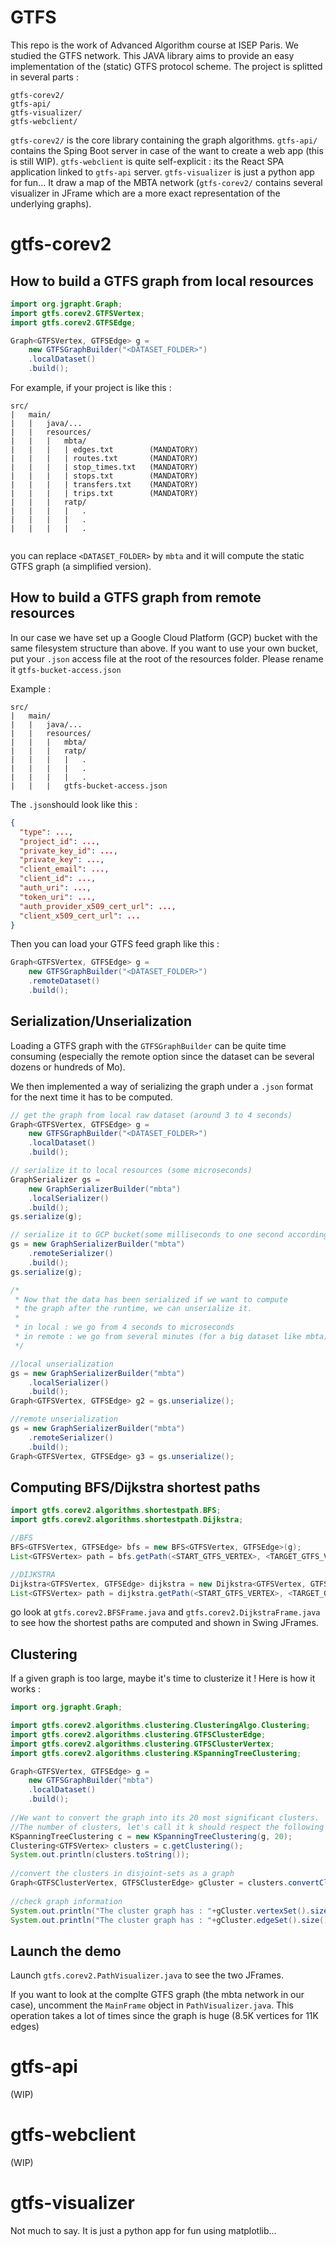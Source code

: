 # GTFS

This repo is the work of Advanced Algorithm course at ISEP Paris. We studied the GTFS network. 
This JAVA library aims to provide an easy implementation of the (static) GTFS protocol scheme.
The project is splitted in several parts :
```
gtfs-corev2/
gtfs-api/
gtfs-visualizer/
gtfs-webclient/
```

`gtfs-corev2/` is the core library containing the graph algorithms. `gtfs-api/` contains the Sping Boot server in case of the want to create a web app (this is still WIP). `gtfs-webclient` is quite self-explicit : its the React SPA application linked to `gtfs-api` server. `gtfs-visualizer` is just a python app for fun... It draw a map of the MBTA network (`gtfs-corev2/` contains several visualizer in JFrame which are a more exact representation of the underlying graphs).

# gtfs-corev2

## How to build a GTFS graph from local resources 
```java
import org.jgrapht.Graph;
import gtfs.corev2.GTFSVertex;
import gtfs.corev2.GTFSEdge;

Graph<GTFSVertex, GTFSEdge> g = 
    new GTFSGraphBuilder("<DATASET_FOLDER>") 
    .localDataset()
    .build();
```

For example, if your project is like this :

```
src/
|   main/
|   |   java/...  
|   |   resources/
|   |   |   mbta/
|   |   |   | edges.txt        (MANDATORY)
|   |   |   | routes.txt       (MANDATORY)
|   |   |   | stop_times.txt   (MANDATORY)
|   |   |   | stops.txt        (MANDATORY)
|   |   |   | transfers.txt    (MANDATORY)
|   |   |   | trips.txt        (MANDATORY)
|   |   |   ratp/
|   |   |   |   .
|   |   |   |   .
|   |   |   |   .
    
```

you can replace `<DATASET_FOLDER>` by `mbta` and it will compute the static GTFS graph (a simplified version).

## How to build a GTFS graph from remote resources

In our case we have set up a Google Cloud Platform (GCP) bucket with the same filesystem structure than above. If you want to use your own bucket, put your `.json` access file at the root of the resources folder. Please rename it `gtfs-bucket-access.json`

Example : 

```
src/
|   main/
|   |   java/...  
|   |   resources/
|   |   |   mbta/
|   |   |   ratp/
|   |   |   |   .
|   |   |   |   .
|   |   |   |   .
|   |   |   gtfs-bucket-access.json
```

The `.json`should look like this :

```json
{
  "type": ...,
  "project_id": ...,
  "private_key_id": ...,
  "private_key": ...,
  "client_email": ...,
  "client_id": ...,
  "auth_uri": ...,
  "token_uri": ...,
  "auth_provider_x509_cert_url": ...,
  "client_x509_cert_url": ...
}
```

Then you can load your GTFS feed graph like this :
```java
Graph<GTFSVertex, GTFSEdge> g = 
    new GTFSGraphBuilder("<DATASET_FOLDER>") 
    .remoteDataset()
    .build();
```

## Serialization/Unserialization

Loading a GTFS graph with the `GTFSGraphBuilder` can be quite time consuming (especially the remote option since the dataset can be several dozens or hundreds of Mo).

We then implemented a way of serializing the graph under a `.json` format for the next time it has to be computed. 

```java
// get the graph from local raw dataset (around 3 to 4 seconds)
Graph<GTFSVertex, GTFSEdge> g = 
    new GTFSGraphBuilder("<DATASET_FOLDER>") 
    .localDataset()
    .build();

// serialize it to local resources (some microseconds)
GraphSerializer gs = 
    new GraphSerializerBuilder("mbta")
    .localSerializer()
    .build();        
gs.serialize(g);

// serialize it to GCP bucket(some milliseconds to one second according to your internet upload speed)
gs = new GraphSerializerBuilder("mbta")
    .remoteSerializer()
    .build();
gs.serialize(g);

/*
 * Now that the data has been serialized if we want to compute 
 * the graph after the runtime, we can unserialize it.
 * 
 * in local : we go from 4 seconds to microseconds
 * in remote : we go from several minutes (for a big dataset like mbta) to 1 second ! 
 */

//local unserialization
gs = new GraphSerializerBuilder("mbta")
    .localSerializer()
    .build();
Graph<GTFSVertex, GTFSEdge> g2 = gs.unserialize();

//remote unserialization
gs = new GraphSerializerBuilder("mbta")
    .remoteSerializer()
    .build();
Graph<GTFSVertex, GTFSEdge> g3 = gs.unserialize();
```

## Computing BFS/Dijkstra shortest paths

```java
import gtfs.corev2.algorithms.shortestpath.BFS;
import gtfs.corev2.algorithms.shortestpath.Dijkstra;

//BFS
BFS<GTFSVertex, GTFSEdge> bfs = new BFS<GTFSVertex, GTFSEdge>(g);
List<GTFSVertex> path = bfs.getPath(<START_GTFS_VERTEX>, <TARGET_GTFS_VERTEX>).getVertexList();

//DIJKSTRA
Dijkstra<GTFSVertex, GTFSEdge> dijkstra = new Dijkstra<GTFSVertex, GTFSEdge>(g);
List<GTFSVertex> path = dijkstra.getPath(<START_GTFS_VERTEX>, <TARGET_GTFS_VERTEX>).getVertexList();
```

go look at `gtfs.corev2.BFSFrame.java` and `gtfs.corev2.DijkstraFrame.java` to see how the shortest paths are computed and shown in Swing JFrames.

## Clustering

If a given graph is too large, maybe it's time to clusterize it ! Here is how it works :

```java
import org.jgrapht.Graph;

import gtfs.corev2.algorithms.clustering.ClusteringAlgo.Clustering;
import gtfs.corev2.algorithms.clustering.GTFSClusterEdge;
import gtfs.corev2.algorithms.clustering.GTFSClusterVertex;
import gtfs.corev2.algorithms.clustering.KSpanningTreeClustering;

Graph<GTFSVertex, GTFSEdge> g = 
    new GTFSGraphBuilder("mbta")
    .localDataset()
    .build();
        
//We want to convert the graph into its 20 most significant clusters.
//The number of clusters, let's call it k should respect the following condition : 1 <= k <= g.vertexSet().size()
KSpanningTreeClustering c = new KSpanningTreeClustering(g, 20);
Clustering<GTFSVertex> clusters = c.getClustering();
System.out.println(clusters.toString());
		
//convert the clusters in disjoint-sets as a graph 
Graph<GTFSClusterVertex, GTFSClusterEdge> gCluster = clusters.convertClustersAsGraph();
		
//check graph information
System.out.println("The cluster graph has : "+gCluster.vertexSet().size()+" vertices.");
System.out.println("The cluster graph has : "+gCluster.edgeSet().size()+" edges.");
```

## Launch the demo

Launch `gtfs.corev2.PathVisualizer.java` to see the two JFrames.

If you want to look at the complte GTFS graph (the mbta network in our case), uncomment the `MainFrame` object in `PathVisualizer.java`. This operation takes a lot of times since the graph is huge (8.5K vertices for 11K edges)

# gtfs-api

(WIP)

# gtfs-webclient

(WIP)

# gtfs-visualizer

Not much to say. It is just a python app for fun using matplotlib...